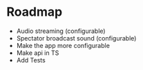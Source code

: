 # Roadmap

- Audio streaming (configurable)
- Spectator broadcast sound (configurable)
- Make the app more configurable
- Make api in TS
- Add Tests